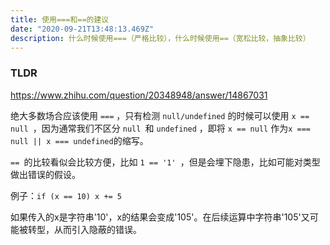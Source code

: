 ```yaml
---
title: 使用===和==的建议
date: "2020-09-21T13:48:13.469Z"
description: 什么时候使用===（严格比较），什么时候使用==（宽松比较，抽象比较）
---
```


### TLDR

https://www.zhihu.com/question/20348948/answer/14867031

绝大多数场合应该使用 `===` ，只有检测 `null/undefined` 的时候可以使用 `x == null `，因为通常我们不区分 `null `和 `undefined` ，即将 `x == null` 作为` x === null || x === undefined `的缩写。

`== `的比较看似会比较方便，比如 `1 == '1' `，但是会埋下隐患，比如可能对类型做出错误的假设。

例子：`if (x == 10) x += 5`

如果传入的x是字符串'10'，x的结果会变成'105'。在后续运算中字符串'105'又可能被转型，从而引入隐蔽的错误。
